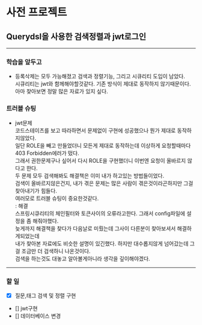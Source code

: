# 사전 프로젝트
## Querydsl을 사용한 검색정렬과 jwt로그인
---
### 학습을 앞두고
- 등록삭제는 모두 가능해졌고 검색과 정렬기능, 그리고 시큐리티 도입이 남았다.  
시큐리티는 jwt와 함께해야할것같다. 기존 방식이 제대로 동작하지 않기때문이다. 아마 찾아보면 정말 많은 자료가 있지 싶다.  

### 트러블 슈팅
- jwt문제  
코드스테이츠를 보고 따라하면서 문제없이 구현에 성공했으나 뭔가 제대로 동작하지않았다.  
일단 ROLE을 빼고 만들었더니 모든게 제대로 동작하는데 이상하게 요청할때마다 403 Forbidden에러가 떴다.  
그래서 권한문제구나 싶어서 다시 ROLE을 구현했더니 이번엔 요청이 올바르지 않다고 한다.  
두 문제 모두 검색해봐도 해결책은 이미 내가 하고있는 방법들이었다.  
검색이 올바르지않은건지, 내가 겪은 문제는 많은 사람이 겪은것이라곤하지만 그걸 찾아내기가 힘들다.  
여러모로 트러블 슈팅이 중요한것같다.  
: 해결  
스프링시큐리티의 체인필터와 토큰사이의 오류라고한다. 그래서 config파일에 설정을 좀 해줘야했다.  
늦게까지 해결책을 찾다가 다음날로 미뤘는데 그사이 다른분이 찾아보셔서 해결하게되었는데  
내가 찾아본 자료에도 비슷한 설명이 있긴했다. 하지만 대수롭지않게 넘어갔는데 그걸 조금만 더 검색하니 나온것이다.  
검색을 하는것도 대놓고 알아볼게아니라 생각을 깊이해야겠다.
---
### 할 일
- [x] 질문,태그 검색 및 정렬 구현
- [] jwt구현
- [] 데이터베이스 변경
